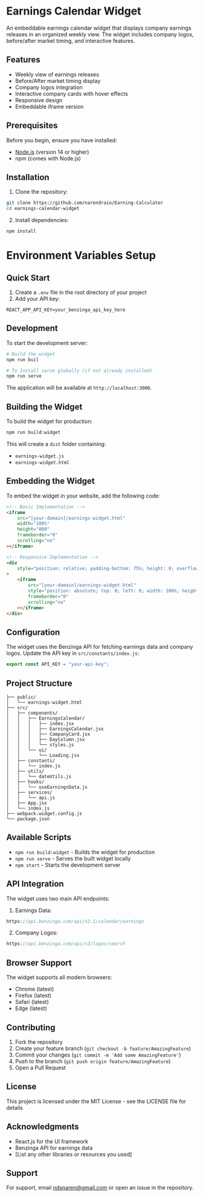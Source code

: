 # Earnings Calendar Widget

An embeddable earnings calendar widget that displays company earnings releases in an organized weekly view. The widget includes company logos, before/after market timing, and interactive features.

## Features

-   Weekly view of earnings releases
-   Before/After market timing display
-   Company logos integration
-   Interactive company cards with hover effects
-   Responsive design
-   Embeddable iframe version

## Prerequisites

Before you begin, ensure you have installed:

-   [Node.js](https://nodejs.org/) (version 14 or higher)
-   npm (comes with Node.js)

## Installation

1. Clone the repository:

```bash
git clone https://github.com/narendraio/Earning-Calculator
cd earnings-calendar-widget
```

2. Install dependencies:

```bash
npm install
```

# Environment Variables Setup

## Quick Start

1. Create a `.env` file in the root directory of your project
2. Add your API key:

```
REACT_APP_API_KEY=your_benzinga_api_key_here
```

## Development

To start the development server:

```bash
# Build the widget
npm run buil

# To Install serve globally (if not already installed)
npm run serve
```

The application will be available at `http://localhost:3000`.

## Building the Widget

To build the widget for production:

```bash
npm run build:widget
```

This will create a `dist` folder containing:

-   `earnings-widget.js`
-   `earnings-widget.html`

## Embedding the Widget

To embed the widget in your website, add the following code:

```html
<!-- Basic Implementation -->
<iframe
    src="[your-domain]/earnings-widget.html"
    width="100%"
    height="800"
    frameborder="0"
    scrolling="no"
></iframe>

<!-- Responsive Implementation -->
<div
    style="position: relative; padding-bottom: 75%; height: 0; overflow: hidden;"
>
    <iframe
        src="[your-domain]/earnings-widget.html"
        style="position: absolute; top: 0; left: 0; width: 100%; height: 100%; border: none;"
        frameborder="0"
        scrolling="no"
    ></iframe>
</div>
```

## Configuration

The widget uses the Benzinga API for fetching earnings data and company logos. Update the API key in `src/constants/index.js`:

```javascript
export const API_KEY = "your-api-key";
```

## Project Structure

```
├── public/
│   └── earnings-widget.html
├── src/
│   ├── components/
│   │   ├── EarningsCalendar/
│   │   │   ├── index.jsx
│   │   │   ├── EarningsCalendar.jsx
│   │   │   ├── CompanyCard.jsx
│   │   │   ├── DayColumn.jsx
│   │   │   └── styles.js
│   │   └── ui/
│   │       └── Loading.jsx
│   ├── constants/
│   │   └── index.js
│   ├── utils/
│   │   └── dateUtils.js
│   ├── hooks/
│   │   └── useEarningsData.js
│   ├── services/
│   │   └── api.js
│   ├── App.jsx
│   └── index.js
├── webpack.widget.config.js
└── package.json
```

## Available Scripts

-   `npm run build:widget` - Builds the widget for production
-   `npm run serve` - Serves the built widget locally
-   `npm start` - Starts the development server

## API Integration

The widget uses two main API endpoints:

1. Earnings Data:

```javascript
https://api.benzinga.com/api/v2.1/calendar/earnings
```

2. Company Logos:

```javascript
https://api.benzinga.com/api/v2/logos/search
```

## Browser Support

The widget supports all modern browsers:

-   Chrome (latest)
-   Firefox (latest)
-   Safari (latest)
-   Edge (latest)

## Contributing

1. Fork the repository
2. Create your feature branch (`git checkout -b feature/AmazingFeature`)
3. Commit your changes (`git commit -m 'Add some AmazingFeature'`)
4. Push to the branch (`git push origin feature/AmazingFeature`)
5. Open a Pull Request

## License

This project is licensed under the MIT License - see the LICENSE file for details

## Acknowledgments

-   React.js for the UI framework
-   Benzinga API for earnings data
-   [List any other libraries or resources you used]

## Support

For support, email ndsnaren@gmail.com or open an issue in the repository.
